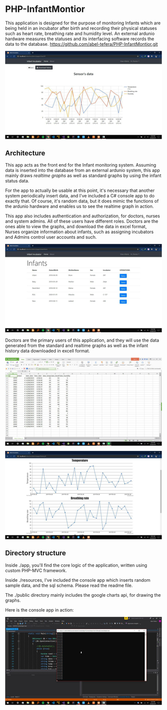 # PHP-InfantMontior
This application is designed for the purpose of monitoring Infants which are being held in an incubator after birth and recording their physical statuses such as heart rate, breathing rate and humidity level. An external ardunio hardware measures the statuses and its interfacing software records the data to the database.
https://github.com/abel-tefera/PHP-InfantMontior.git

![Realtime Graph](/resources/Screenshots/photo_2019-12-13_08-29-38.jpg?raw=true "Realtime Graph")

## Architecture
This app acts as the front end for the Infant monitoring system. Assuming data is inserted into the database from an external ardunio system, this app mainly draws *realtime graphs* as well as standard graphs by using the infant status data.

For the app to actually be usable at this point, it's necessary that another system periodically insert data, and I've included a C# console app to do exactly that. Of course, it's random data, but it does mimic the functions of the ardunio hardware and enables us to see the realtime graph in action. 

This app also includes authentication and authorization, for doctors, nurses and system admins. All of these users have different roles. Doctors are the ones able to view the graphs, and download the data in excel format, Nurses organize information about infants, such as assigning incubators and Admins control user accounts and such.  

![Doctor UI](/resources/Screenshots/photo_2019-12-13_08-29-13.jpg?raw=true "Doctor UI")

Doctors are the primary users of this application, and they will use the data generated from the standard and realtime graphs as well as the infant history data downloaded in excell format. 

![Excel download](/resources/Screenshots/photo_2019-12-13_08-29-44.jpg?raw=true "Excel download")

![Standard history chart](/resources/Screenshots/photo_2019-12-13_08-29-53.jpg?raw=true "Standard history chart")

## Directory structure
Inside ./app, you'll find the core logic of the application, written using custom PHP-MVC framework. 

Inside ./resources, I've included the console app which inserts random sample data, and the sql schema. Please read the readme file. 

The ./public directory mainly includes the google charts api, for drawing the graphs. 

<!-- ![Login Form](/resources/Screenshots/photo_2019-12-13_08-29-10.jpg?raw=true "Login Form") -->

Here is the console app in action: 

![Console App](/resources/Screenshots/photo_2019-12-13_08-29-51.jpg?raw=true "Console App")


